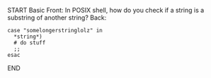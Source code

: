START
Basic
Front: In POSIX shell, how do you check if a string is a substring of another string?
Back: 
```shell
case "somelongerstringlolz" in
  *string*)
  # do stuff
  ;;
esac
```
<!--ID: 1709565740900-->
END
